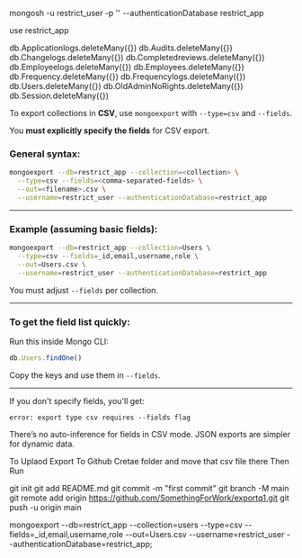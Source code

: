 mongosh -u restrict_user -p '<password>' --authenticationDatabase restrict_app


use restrict_app

db.Applicationlogs.deleteMany({})
db.Audits.deleteMany({})
db.Changelogs.deleteMany({})
db.Completedreviews.deleteMany({})
db.Employeelogs.deleteMany({})
db.Employees.deleteMany({})
db.Frequency.deleteMany({})
db.Frequencylogs.deleteMany({})
db.Users.deleteMany({})
db.OldAdminNoRights.deleteMany({})
db.Session.deleteMany({})




To export collections in **CSV**, use `mongoexport` with `--type=csv` and `--fields`.

You **must explicitly specify the fields** for CSV export.

### General syntax:

```bash
mongoexport --db=restrict_app --collection=<collection> \
  --type=csv --fields=<comma-separated-fields> \
  --out=<filename>.csv \
  --username=restrict_user --authenticationDatabase=restrict_app
```

---

### Example (assuming basic fields):

```bash
mongoexport --db=restrict_app --collection=Users \
  --type=csv --fields=_id,email,username,role \
  --out=Users.csv \
  --username=restrict_user --authenticationDatabase=restrict_app
```

You must adjust `--fields` per collection.

---

### To get the field list quickly:

Run this inside Mongo CLI:

```js
db.Users.findOne()
```

Copy the keys and use them in `--fields`.

---

If you don't specify fields, you'll get:

```
error: export type csv requires --fields flag
```

There’s no auto-inference for fields in CSV mode. JSON exports are simpler for dynamic data.





To Uplaod Export To Github
Cretae folder and move that csv file there
Then Run 



git init
git add README.md
git commit -m "first commit"
git branch -M main
git remote add origin https://github.com/SomethingForWork/exportq1.git
git push -u origin main


mongoexport --db=restrict_app --collection=users --type=csv --fields=_id,email,username,role --out=Users.csv --username=restrict_user --authenticationDatabase=restrict_app;


